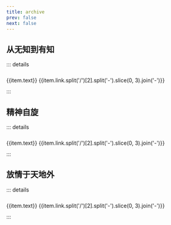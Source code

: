 ```yaml
---
title: archive
prev: false
next: false
---
```


<script setup>
import { useData } from 'vitepress'

const { site } = useData()

</script>

## 从无知到有知
::: details
<div v-for="(item, index) in site.themeConfig.sidebar[0].items.reverse()" style="line-height:40px">
  <a :href="item.link" :class="$style.a"> {{item.text}} </a>
  <span :class="$style.span">{{item.link.split('/')[2].split('-').slice(0, 3).join('-')}}</span>
</div>
:::

## 精神自旋
::: details
<div v-for="(item, index) in site.themeConfig.sidebar[1].items" style="line-height:40px">
  <a :href="item.link" :class="$style.a"> {{item.text}} </a>
  <span :class="$style.span">{{item.link.split('/')[2].split('-').slice(0, 3).join('-')}}</span>
</div>
:::

## 放情于天地外
::: details
<div v-for="(item, index) in site.themeConfig.sidebar[2].items" style="line-height:40px">
  <a :href="item.link" :class="$style.a"> {{item.text}} </a>
  <span :class="$style.span">{{item.link.split('/')[2].split('-').slice(0, 3).join('-')}}</span>
</div>
:::


<style module>
.a {
  cursor: pointer;
  text-decoration:none;
}
.span{
  float: right;
}
</style>

